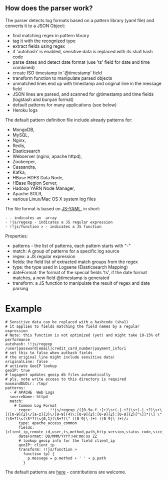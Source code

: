 ## How does the parser work?

The parser detects log formats based on a pattern library (yaml file) and converts it to a JSON Object:

- find matching regex in pattern library
- tag it with the recognized type
- extract fields using regex
- if 'autohash' is enabled, sensitive data is replaced with its sha1 hash code
- parse dates and detect date format
  (use 'ts' field for date and time combined) 
- create ISO timestamp in '@timestamp' field
- transform function to manipulate parsed objects
- unmatched lines end up with timestamp and original line in the message field
- JSON lines are parsed, and scanned for @timestamp and time fields (logstash and bunyan format)
- default patterns for many applications (see below)
- Heroku logs

The default pattern definition file include already patterns for:

- MongoDB, 
- MySQL, 
- Nginx, 
- Redis, 
- Elasticsearch
- Webserver (nginx, apache httpd), 
- Zookeeper, 
- Cassandra, 
- Kafka,
- HBase HDFS Data Node,
- HBase Region Server,
- Hadoop YARN Node Manager, 
- Apache SOLR,
- various Linux/Mac OS X system log files 

The file format is based on [JS-YAML](https://nodeca.github.io/js-yaml/), in short:
```
- - indicates an  array
- !js/regexp - indicates a JS regular expression
- !!js/function > - indicates a JS function 
```

Properties:

- patterns - the list of patterns, each pattern starts with "-"
- match: A group of patterns for a specific log source
- regex: a JS regular expression 
- fields: the field list of extracted match groups from the regex
- type: the type used in Logsene (Elasticsearch Mapping)
- dateFormat: the format of the special fields 'ts', if the date format matches, a new field @timestamp is generated
- transform: a JS function to manipulate the result of regex and date parsing

# Example

```
# Sensitive data can be replaced with a hashcode (sha1)
# it applies to fields matching the field names by a regular expression
# Note: this function is not optimized (yet) and might take 10-15% of performance
autohash: !!js/regexp /user|password|email|credit_card_number|payment_info/i
# set this to false when authash fields
# the original line might include sensitive data!
originalLine: false
# activate GeoIP lookup
geoIP: true
# logagent updates geoip db files automatically
# pls. note write access to this directory is required
maxmindDbDir: /tmp/
patterns: 
  - # APACHE  Web Logs
  sourceName: httpd
  match: 
    # Common Log Format
    - regex:        !!js/regexp /([0-9a-f.:]+)\s+(-|.+?)\s+(-|.+?)\s+\[([0-9]{2}\/[a-z]{3}\/[0-9]{4}\:[0-9]{2}:[0-9]{2}:[0-9]{2}[^\]]*)\] \"(\S+?)\s(\S*?)\s{0,1}(\S+?)\" ([0-9|\-]+) ([0-9|\-]+)/i
      type: apache_access_common
      fields:       [client_ip,remote_id,user,ts,method,path,http_version,status_code,size]
      dateFormat: DD/MMM/YYYY:HH:mm:ss ZZ
      # lookup geoip info for the field client_ip
      geoIP: client_ip
      transform: !!js/function >
        function (p) {
          p.message = p.method + ' ' + p.path
        }
```

The default patterns are [here](https://github.com/sematext/logagent-js/blob/master/patterns.yml) - contributions are welcome.

